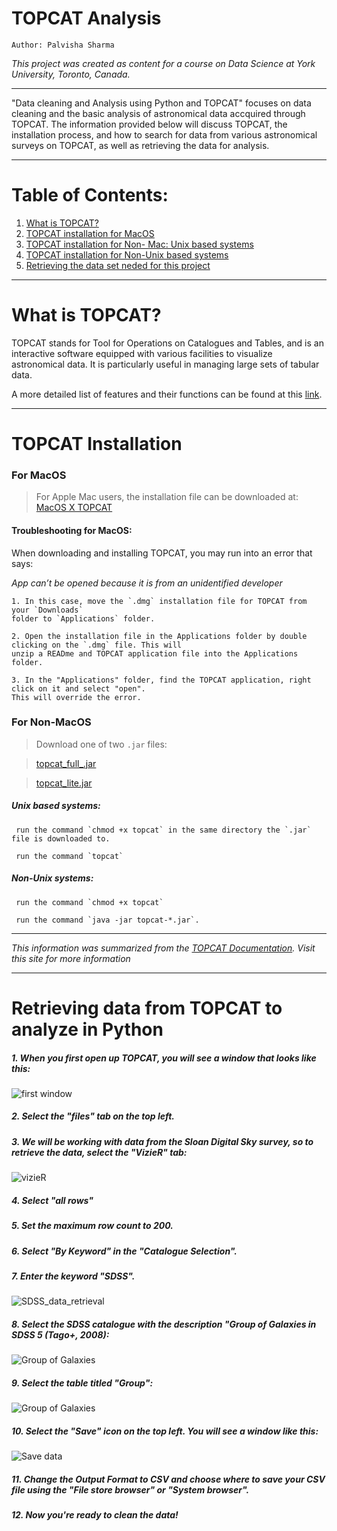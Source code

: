 # TOPCAT Analysis
`Author: Palvisha Sharma`

_This project was created as content for a course on Data Science at York University, Toronto, Canada._

------------------------------------

"Data cleaning and Analysis using Python and TOPCAT" focuses on data cleaning and the basic analysis of astronomical data accquired through TOPCAT.
The information provided below will discuss TOPCAT, the installation process, and how to search for data from various astronomical surveys on TOPCAT, as well as retrieving the data for analysis. 

------------------

# Table of Contents: 

 1. [What is TOPCAT?](https://github.com/palvisha13/TopCatAnalysis/blob/main/README.md#topcat-analysis)
 2. [TOPCAT installation for MacOS]() 
 3. [TOPCAT installation for Non- Mac: Unix based systems]()
 4. [TOPCAT installation for Non-Unix based systems]()
 5. [Retrieving the data set neded for this project]()

------------------

# What is TOPCAT?

TOPCAT stands for Tool for Operations on Catalogues  and Tables, and is an interactive software equipped with various facilities to visualize astronomical data. 
It is particularly useful in managing large sets of tabular data. 

A more detailed list of features and their functions can be found at this [link](http://www.star.bris.ac.uk/~mbt/topcat/#features).

----

# TOPCAT Installation
 
  
   ### For MacOS 
  > For Apple Mac users, the installation file can be downloaded at: <a href="http://www.star.bris.ac.uk/~mbt/topcat/topcat-full.dmg">MacOS X TOPCAT</a> 
  
   #### Troubleshooting for MacOS:
   When downloading and installing TOPCAT, you may run into an error that says: 
    
   _App can’t be opened because it is from an unidentified developer_
    
    1. In this case, move the `.dmg` installation file for TOPCAT from your `Downloads` 
    folder to `Applications` folder. 
   
    2. Open the installation file in the Applications folder by double clicking on the `.dmg` file. This will 
    unzip a READme and TOPCAT application file into the Applications folder. 
   
    3. In the "Applications" folder, find the TOPCAT application, right click on it and select "open". 
    This will override the error.
  
  
  ### For Non-MacOS 
  
  > Download one of two `.jar` files: 
  
  > [topcat_full_.jar]()
  
  > [topcat_lite.jar]()
  
   ##### **Unix based systems:** 
  
     run the command `chmod +x topcat` in the same directory the `.jar` file is downloaded to.
  
     run the command `topcat`
  
   ##### **Non-Unix systems:**
  
     run the command `chmod +x topcat`
  
     run the command `java -jar topcat-*.jar`.
   
 -------------------------------
 
 _This information was summarized from the [TOPCAT Documentation](http://www.star.bris.ac.uk/~mbt/topcat/). Visit this site for more information_
 
 
 ----
 
 # Retrieving data from TOPCAT to analyze in Python

##### 1. When you first open up TOPCAT, you will see a window that looks like this: 
![first window](topcat1.png)

##### 2. Select the "files" tab on the top left.

##### 3. We will be working with data from the Sloan Digital Sky survey, so to retrieve the data, select the "VizieR" tab: 

![vizieR](topcat3.png)

##### 4. Select "all rows"

##### 5. Set the maximum row count to 200.

##### 6. Select "By Keyword" in the "Catalogue Selection".

##### 7. Enter the keyword "SDSS".

![SDSS_data_retrieval](topcat4.png)

##### 8. Select the SDSS catalogue with the description "Group of Galaxies in SDSS 5 (Tago+, 2008):

![Group of Galaxies](topcat6.png)

##### 9. Select the table titled "Group":

![Group of Galaxies](topcat5.png)

##### 10. Select the "Save" icon on the top left. You will see a window like this:



![Save data](topcat7.png)


##### 11. Change the Output Format to CSV and choose where to save your CSV file using the "File store browser" or "System browser". 

##### 12. Now you're ready to clean the data!
